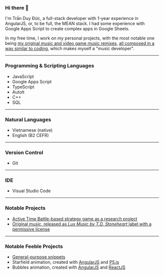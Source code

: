 ### Hi there 👋

<!--
**tduyduc/tduyduc** is a ✨ _special_ ✨ repository because its `README.md` (this file) appears on your GitHub profile.

Here are some ideas to get you started:

- 🔭 I’m currently working on ...
- 🌱 I’m currently learning ...
- 👯 I’m looking to collaborate on ...
- 🤔 I’m looking for help with ...
- 💬 Ask me about ...
- 📫 How to reach me: ...
- 😄 Pronouns: ...
- ⚡ Fun fact: ...
-->

I'm Trần Duy Đức, a full-stack developer with 1-year experience in AngularJS, or, to be full, the MEAN stack. I had some experience with Google Apps Script to create complex apps in Google Sheets.

In my free time, I work on my personal projects, with the most notable one being [my original music and video game music remixes](https://soundcloud.com/tduyduc), [all composed in a way similar to coding](https://www.youtube.com/channel/UCZHREXHRSxg4Lw8i0p4mKrw), which makes myself a "music developer".

---

### Programming & Scripting Languages

* JavaScript
* Google Apps Script
* TypeScript
* AutoIt
* C++
* SQL

---

### Natural Languages

* Vietnamese (native)
* English (B2 CEFR)

---

### Version Control

* Git

---

### IDE

* Visual Studio Code

---

### Notable Projects

* [Active Time Battle-based strategy game as a research project](https://github.com/tduyduc/atb-strategy-project)
* [Original music, released as *Lux Music by T.D. Stoneheart* label with a permissive license](https://github.com/tduyduc/luxmusic)

---

### Notable Feeble Projects

* [General-purpose snippets](https://github.com/tduyduc/feeble-scripts)
* Starfield animation, created with [AngularJS](https://github.com/tduyduc/angularjs-starfield) and [P5.js](https://github.com/tduyduc/p5js-starfield)
* Bubbles animation, created with [AngularJS](https://github.com/tduyduc/angularjs-bubbles) and [ReactJS](https://github.com/tduyduc/reactjs-bubbles)

